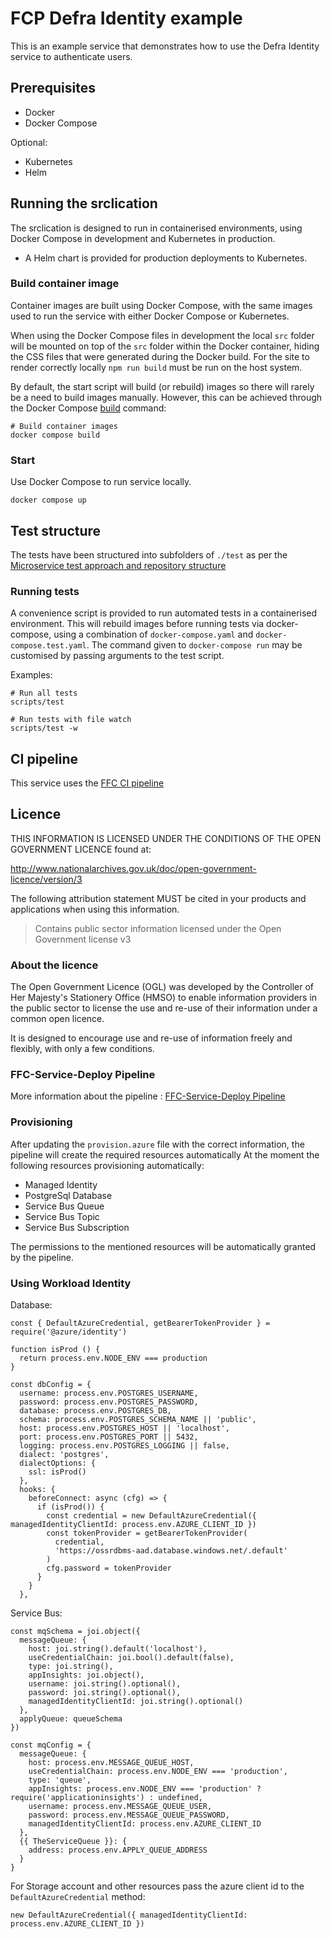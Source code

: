# FCP Defra Identity example

This is an example service that demonstrates how to use the Defra Identity service to authenticate users.

## Prerequisites

- Docker
- Docker Compose

Optional:
- Kubernetes
- Helm

## Running the srclication

The srclication is designed to run in containerised environments, using Docker Compose in development and Kubernetes in production.

- A Helm chart is provided for production deployments to Kubernetes.

### Build container image

Container images are built using Docker Compose, with the same images used to run the service with either Docker Compose or Kubernetes.

When using the Docker Compose files in development the local `src` folder will
be mounted on top of the `src` folder within the Docker container, hiding the CSS files that were generated during the Docker build.  For the site to render correctly locally `npm run build` must be run on the host system.


By default, the start script will build (or rebuild) images so there will
rarely be a need to build images manually. However, this can be achieved
through the Docker Compose
[build](https://docs.docker.com/compose/reference/build/) command:

```
# Build container images
docker compose build
```

### Start

Use Docker Compose to run service locally.

```
docker compose up
```

## Test structure

The tests have been structured into subfolders of `./test` as per the
[Microservice test approach and repository structure](https://eaflood.atlassian.net/wiki/spaces/FPS/pages/1845396477/Microservice+test+approach+and+repository+structure)

### Running tests

A convenience script is provided to run automated tests in a containerised
environment. This will rebuild images before running tests via docker-compose,
using a combination of `docker-compose.yaml` and `docker-compose.test.yaml`.
The command given to `docker-compose run` may be customised by passing
arguments to the test script.

Examples:

```
# Run all tests
scripts/test

# Run tests with file watch
scripts/test -w
```

## CI pipeline

This service uses the [FFC CI pipeline](https://github.com/DEFRA/ffc-jenkins-pipeline-library)

## Licence

THIS INFORMATION IS LICENSED UNDER THE CONDITIONS OF THE OPEN GOVERNMENT LICENCE found at:

<http://www.nationalarchives.gov.uk/doc/open-government-licence/version/3>

The following attribution statement MUST be cited in your products and applications when using this information.

> Contains public sector information licensed under the Open Government license v3

### About the licence

The Open Government Licence (OGL) was developed by the Controller of Her Majesty's Stationery Office (HMSO) to enable information providers in the public sector to license the use and re-use of their information under a common open licence.

It is designed to encourage use and re-use of information freely and flexibly, with only a few conditions.

### FFC-Service-Deploy Pipeline

More information about the pipeline : [FFC-Service-Deploy Pipeline](https://eaflood.atlassian.net/wiki/spaces/FAPT/pages/5332500540/Migrating+to+the+new+pipeline)

### Provisioning

After updating the `provision.azure` file with the correct information, the pipeline will create the required resources automatically
At the moment the following resources provisioning automatically:
- Managed Identity
- PostgreSql Database
- Service Bus Queue
- Service Bus Topic
- Service Bus Subscription

The permissions to the mentioned resources will be automatically granted by the pipeline.

### Using Workload Identity

Database:

```
const { DefaultAzureCredential, getBearerTokenProvider } = require('@azure/identity')

function isProd () {
  return process.env.NODE_ENV === production
}

const dbConfig = {
  username: process.env.POSTGRES_USERNAME,
  password: process.env.POSTGRES_PASSWORD,
  database: process.env.POSTGRES_DB,
  schema: process.env.POSTGRES_SCHEMA_NAME || 'public',
  host: process.env.POSTGRES_HOST || 'localhost',
  port: process.env.POSTGRES_PORT || 5432,
  logging: process.env.POSTGRES_LOGGING || false,
  dialect: 'postgres',
  dialectOptions: {
    ssl: isProd()
  },
  hooks: {
    beforeConnect: async (cfg) => {
      if (isProd()) {
        const credential = new DefaultAzureCredential({ managedIdentityClientId: process.env.AZURE_CLIENT_ID })
        const tokenProvider = getBearerTokenProvider(
          credential,
          'https://ossrdbms-aad.database.windows.net/.default'
        )
        cfg.password = tokenProvider
      }
    }
  },

```

Service Bus:

```
const mqSchema = joi.object({
  messageQueue: {
    host: joi.string().default('localhost'),
    useCredentialChain: joi.bool().default(false),
    type: joi.string(),
    appInsights: joi.object(),
    username: joi.string().optional(),
    password: joi.string().optional(),
    managedIdentityClientId: joi.string().optional()
  },
  applyQueue: queueSchema
})

const mqConfig = {
  messageQueue: {
    host: process.env.MESSAGE_QUEUE_HOST,
    useCredentialChain: process.env.NODE_ENV === 'production',
    type: 'queue',
    appInsights: process.env.NODE_ENV === 'production' ? require('applicationinsights') : undefined,
    username: process.env.MESSAGE_QUEUE_USER,
    password: process.env.MESSAGE_QUEUE_PASSWORD,
    managedIdentityClientId: process.env.AZURE_CLIENT_ID
  },
  {{ TheServiceQueue }}: {
    address: process.env.APPLY_QUEUE_ADDRESS
  }
}

```

For Storage account and other resources pass the azure client id to the `DefaultAzureCredential` method:
```
new DefaultAzureCredential({ managedIdentityClientId: process.env.AZURE_CLIENT_ID })
```
